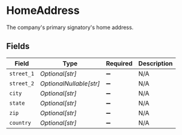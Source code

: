 # HomeAddress

The company's primary signatory's home address.


## Fields

| Field                   | Type                    | Required                | Description             |
| ----------------------- | ----------------------- | ----------------------- | ----------------------- |
| `street_1`              | *Optional[str]*         | :heavy_minus_sign:      | N/A                     |
| `street_2`              | *OptionalNullable[str]* | :heavy_minus_sign:      | N/A                     |
| `city`                  | *Optional[str]*         | :heavy_minus_sign:      | N/A                     |
| `state`                 | *Optional[str]*         | :heavy_minus_sign:      | N/A                     |
| `zip`                   | *Optional[str]*         | :heavy_minus_sign:      | N/A                     |
| `country`               | *Optional[str]*         | :heavy_minus_sign:      | N/A                     |